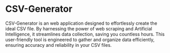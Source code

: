 # CSV-Generator
CSV-Generator is an web application designed to effortlessly create the ideal CSV file. By harnessing the power of web scraping and Artificial Intelligence, it streamlines data collection, saving you countless hours. This user-friendly tool is engineered to gather and organize data efficiently, ensuring accuracy and reliability in your CSV files.
